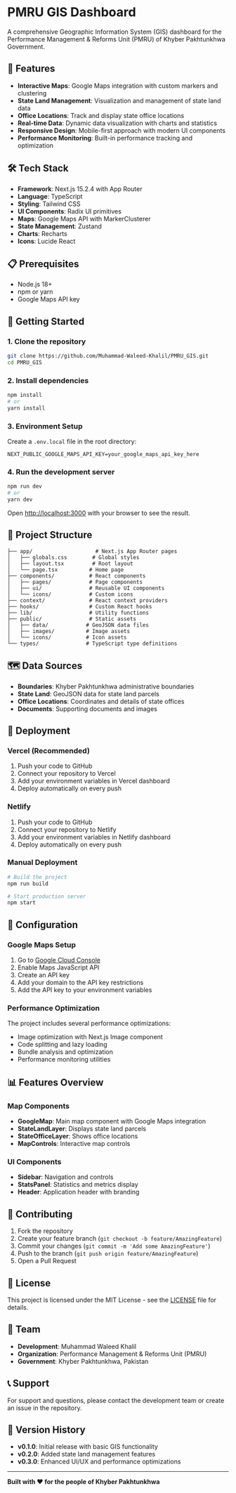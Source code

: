 # PMRU GIS Dashboard

A comprehensive Geographic Information System (GIS) dashboard for the Performance Management & Reforms Unit (PMRU) of Khyber Pakhtunkhwa Government.

## 🚀 Features

- **Interactive Maps**: Google Maps integration with custom markers and clustering
- **State Land Management**: Visualization and management of state land data
- **Office Locations**: Track and display state office locations
- **Real-time Data**: Dynamic data visualization with charts and statistics
- **Responsive Design**: Mobile-first approach with modern UI components
- **Performance Monitoring**: Built-in performance tracking and optimization

## 🛠️ Tech Stack

- **Framework**: Next.js 15.2.4 with App Router
- **Language**: TypeScript
- **Styling**: Tailwind CSS
- **UI Components**: Radix UI primitives
- **Maps**: Google Maps API with MarkerClusterer
- **State Management**: Zustand
- **Charts**: Recharts
- **Icons**: Lucide React

## 📋 Prerequisites

- Node.js 18+ 
- npm or yarn
- Google Maps API key

## 🚀 Getting Started

### 1. Clone the repository

```bash
git clone https://github.com/Muhammad-Waleed-Khalil/PMRU_GIS.git
cd PMRU_GIS
```

### 2. Install dependencies

```bash
npm install
# or
yarn install
```

### 3. Environment Setup

Create a `.env.local` file in the root directory:

```env
NEXT_PUBLIC_GOOGLE_MAPS_API_KEY=your_google_maps_api_key_here
```

### 4. Run the development server

```bash
npm run dev
# or
yarn dev
```

Open [http://localhost:3000](http://localhost:3000) with your browser to see the result.

## 📁 Project Structure

```
├── app/                    # Next.js App Router pages
│   ├── globals.css        # Global styles
│   ├── layout.tsx         # Root layout
│   └── page.tsx          # Home page
├── components/           # React components
│   ├── pages/            # Page components
│   ├── ui/               # Reusable UI components
│   └── icons/            # Custom icons
├── context/              # React context providers
├── hooks/                # Custom React hooks
├── lib/                  # Utility functions
├── public/               # Static assets
│   ├── data/            # GeoJSON data files
│   ├── images/          # Image assets
│   └── icons/           # Icon assets
└── types/               # TypeScript type definitions
```

## 🗺️ Data Sources

- **Boundaries**: Khyber Pakhtunkhwa administrative boundaries
- **State Land**: GeoJSON data for state land parcels
- **Office Locations**: Coordinates and details of state offices
- **Documents**: Supporting documents and images

## 🚀 Deployment

### Vercel (Recommended)

1. Push your code to GitHub
2. Connect your repository to Vercel
3. Add your environment variables in Vercel dashboard
4. Deploy automatically on every push

### Netlify

1. Push your code to GitHub
2. Connect your repository to Netlify
3. Add your environment variables in Netlify dashboard
4. Deploy automatically on every push

### Manual Deployment

```bash
# Build the project
npm run build

# Start production server
npm start
```

## 🔧 Configuration

### Google Maps Setup

1. Go to [Google Cloud Console](https://console.cloud.google.com/)
2. Enable Maps JavaScript API
3. Create an API key
4. Add your domain to the API key restrictions
5. Add the API key to your environment variables

### Performance Optimization

The project includes several performance optimizations:

- Image optimization with Next.js Image component
- Code splitting and lazy loading
- Bundle analysis and optimization
- Performance monitoring utilities

## 📊 Features Overview

### Map Components
- **GoogleMap**: Main map component with Google Maps integration
- **StateLandLayer**: Displays state land parcels
- **StateOfficeLayer**: Shows office locations
- **MapControls**: Interactive map controls

### UI Components
- **Sidebar**: Navigation and controls
- **StatsPanel**: Statistics and metrics display
- **Header**: Application header with branding

## 🤝 Contributing

1. Fork the repository
2. Create your feature branch (`git checkout -b feature/AmazingFeature`)
3. Commit your changes (`git commit -m 'Add some AmazingFeature'`)
4. Push to the branch (`git push origin feature/AmazingFeature`)
5. Open a Pull Request

## 📝 License

This project is licensed under the MIT License - see the [LICENSE](LICENSE) file for details.

## 👥 Team

- **Development**: Muhammad Waleed Khalil
- **Organization**: Performance Management & Reforms Unit (PMRU)
- **Government**: Khyber Pakhtunkhwa, Pakistan

## 📞 Support

For support and questions, please contact the development team or create an issue in the repository.

## 🔄 Version History

- **v0.1.0**: Initial release with basic GIS functionality
- **v0.2.0**: Added state land management features
- **v0.3.0**: Enhanced UI/UX and performance optimizations

---

**Built with ❤️ for the people of Khyber Pakhtunkhwa**
